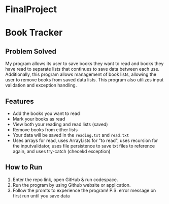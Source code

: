 # FinalProject
# Book Tracker

## Problem Solved
My program allows its user to save books they want to read and books they have read to separate lists that continues to save data between each use. Additionally, this program allows management of book lists, allowing the user to remove books from saved data lists. This program also utilizes input validation and exception handling.

## Features
- Add the books you want to read
- Mark your books as read
- View both your reading and read lists (saved)
- Remove books from either lists
- Your data will be saved in the `reading.txt` and `read.txt`
- Uses arrays for read, uses ArrayLists for "to read", uses recursion for the inputvalidator, uses file persistence to save txt files to reference again, and uses try-catch (checekd exception)

## How to Run
1. Enter the repo link, open GitHub & run codespace.
2. Run the program by using Github website or application.
3. Follow the promts to experience the program! P.S. error message on first run until you save data 